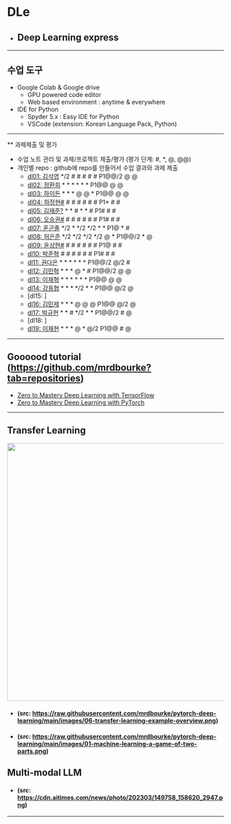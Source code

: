 # DLe
- ## Deep Learning express
---
## 수업 도구
* Google Colab & Google drive
  - GPU powered code editor
  - Web based environment : anytime & everywhere
* IDE for Python
  - Spyder 5.x : Easy IDE for Python
  - VSCode (extension: Korean Language Pack, Python)
---  

** 과제제출 및 평가
- 수업 노트 관리 및 과제/프로젝트 제출/평가 (평가 단계: #, *, @, @@)
- 개인별 repo : github에 repo를 만들어서 수업 결과와 과제 제출                
  * [dl01: 김석영](https://github.com/cheesedog-paradise/dl01) */2 # # # # # P1@@/2 @ @
  * [dl02: 정환희](https://github.com/alemskdlt/dl02) * * * * * * P1@@ @ @
  * [dl03: 하이든](https://github.com/HayDen-Gonne/dl03) * * * @ @ * P1@@ @ @
  * [dl04: 하정현#]() # # # # # # P1* # #
  * [dl05: 김재준?](https://github.com/jaejun22/dl05) * * # * * # P1# # #
  * [dl06: 오승권#]() # # # # # # P1# # #
  * [dl07: 혼곤졸](https://github.com/20211527/dl07) */2 * */2 */2 * * P1@ * #
  * [dl08: 허은준](https://github.com/kukichocollis/dl08) */2 */2 */2 */2 @ * P1@@/2 * @
  * [dl09: 윤상현#]() # # # # # # P1@ # #
  * [dl10: 박준혁](https://github.com/20212609/dl10) # # # # # # P1# # #
  * [dl11: 권다은](https://github.com/daeunkk/dl11) * * * * * * P1@@/2 @/2 #
  * [dl12: 김민혁](https://github.com/JerryK97/dl12) * * * @ * # P1@@/2 @ @
  * [dl13: 이재혁](https://github.com/jae-hyuck/dl13) * * * * * * P1@@  @ @
  * [dl14: 강동협](https://github.com/Hyup98/DL14) * * * */2 * * P1@@ @/2 @
  * [dl15: ]
  * [dl16: 김민제](https://github.com/mixhub10/dl16) * * * @ @ @ P1@@ @/2 @
  * [dl17: 박규현](https://github.com/Park20182618/dl17) * * # */2 * * P1@@/2 # @
  * [dl18: ]
  * [dl19: 이재현](https://github.com/iamgus123/dl19) * * * @ * @/2 P1@@ # @
  
---
## Goooood tutorial (https://github.com/mrdbourke?tab=repositories)  
- [Zero to Mastery Deep Learning with TensorFlow](https://github.com/mrdbourke/tensorflow-deep-learning)
- [Zero to Mastery Deep Learning with PyTorch](https://github.com/mrdbourke/pytorch-deep-learning)
---
## Transfer Learning 
<img src="https://github.com/mrdbourke/pytorch-deep-learning/raw/main/images/06-transfer-learning-example-overview.png" width=900 height=600>  

- #### (src: https://raw.githubusercontent.com/mrdbourke/pytorch-deep-learning/main/images/06-transfer-learning-example-overview.png)  
- #### (src: https://raw.githubusercontent.com/mrdbourke/pytorch-deep-learning/main/images/01-machine-learning-a-game-of-two-parts.png)

## Multi-modal LLM  
- #### (src: https://cdn.aitimes.com/news/photo/202303/149758_158620_2947.png)  

---
